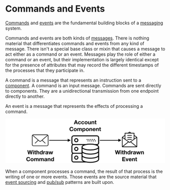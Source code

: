 # Commands and Events

[Commands](/glossary.md#command) and [events](/glossary.md#event) are the fundamental building blocks of a [messaging](./messaging.md) system.

Commands and events are both kinds of [messages](./). There is nothing material that differentiates commands and events from any kind of message. There isn't a special base class or mixin that causes a message to act either as a command or an event. Messages play the role of either a command or an event, but their implementation is largely identical except for the presence of attributes that may record the different timestamps of the processes that they participate in.

A command is a message that represents an instruction sent to a [component](/glossary.md#component). A command is an input message. Commands are sent directly to components. They are a unidirectional transmission from one endpoint directly to another.

An event is a message that represents the effects of processing a command.

![Commands and Events](../../images/commands-and-events-component.png)

When a component processes a command, the result of that process is the writing of one or more events. Those events are the source material that [event sourcing](../event-sourcing.md) and [pub/sub](../pub-sub.md) patterns are built upon.
